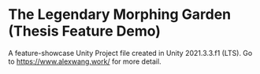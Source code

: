 # The Legendary Morphing Garden (Thesis Feature Demo)
A feature-showcase Unity Project file created in Unity 2021.3.3.f1 (LTS).
Go to https://www.alexwang.work/ for more detail.
